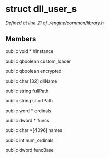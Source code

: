 # struct dll_user_s

*Defined at line 21 of ./engine/common/library.h*

## Members

public void * hInstance

public qboolean custom_loader

public qboolean encrypted

public char [32] dllName

public string fullPath

public string shortPath

public word * ordinals

public dword * funcs

public char *[4096] names

public int num_ordinals

public dword funcBase



